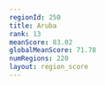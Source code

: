 ```yaml
---
regionId: 250
title: Aruba
rank: 13
meanScore: 83.02
globalMeanScore: 71.78
numRegions: 220
layout: region_score
---
```

